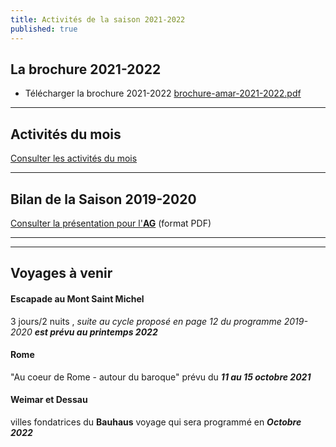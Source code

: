 ```yaml
---
title: Activités de la saison 2021-2022
published: true
---
```

## La brochure 2021-2022

* Télécharger la brochure 2021-2022 [brochure-amar-2021-2022.pdf](/fichiers/brochure-amar-2021-2022.pdf "brochure-amar-2021-2022.pdf")

***
## Activités du mois

[Consulter les activités du mois](/pages/activites-du-mois.html)


***

## Bilan de la Saison 2019-2020

[Consulter la présentation pour l'**AG**](/fichiers/activites-2020-v3-1.pdf) (format PDF)

***



***

## Voyages à venir

#### Escapade au Mont Saint Michel

3 jours/2 nuits , _suite au cycle proposé en page 12 du programme 2019-2020  **est prévu  au printemps 2022**_

#### Rome

"Au coeur de Rome - autour  du baroque" prévu du **_11 au 15 octobre 2021_**   

#### Weimar et Dessau   
villes fondatrices du **Bauhaus** voyage qui sera programmé en _**Octobre 2022**_
